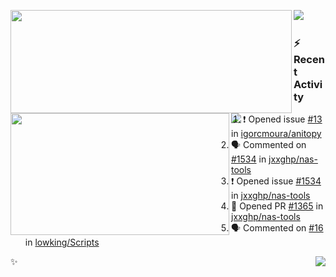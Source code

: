<p>
  <p>
  <img align="left" width="450" height="165" src="https://github-readme-stats.vercel.app/api?username=lowking&bg_color=0D1116&theme=synthwave&show_icons=true&hide_border=true&line_height=20&title_color=4E7C65&icon_color=555&show_owner=true&text_color=777&count_private=true"/>
  </p>
  <p>
  <img align="left" width="350" height="195" src="https://github-readme-stats.vercel.app/api/top-langs/?layout=compact&username=lowking&bg_color=0D1116&theme=synthwave&show_icons=true&hide_border=true&line_height=20&title_color=4E7C65&icon_color=555&show_owner=true&text_color=777&hide&langs_count=4"/>
  </p>
  <p>
    <a align="left" href="https://t.me/Violettoy_bot"><img src="https://img.shields.io/badge/Telegram-%2352A4DB.svg?&style=social&logo=telegram&logoColor=white" /></a>&nbsp;&nbsp;
<!--     <img align="left" src="https://github.com/lowking/lowking/workflows/Waka%20Readme/badge.svg" />&nbsp;&nbsp; -->
    <img align="left" src="https://github.com/lowking/lowking/workflows/Activity%20Readme/badge.svg" />
  </p>
</p>

### :zap: Recent Activity

<!--START_SECTION:activity-->
1. ❗️ Opened issue [#13](https://github.com/igorcmoura/anitopy/issues/13) in [igorcmoura/anitopy](https://github.com/igorcmoura/anitopy)
2. 🗣 Commented on [#1534](https://github.com/jxxghp/nas-tools/issues/1534) in [jxxghp/nas-tools](https://github.com/jxxghp/nas-tools)
3. ❗️ Opened issue [#1534](https://github.com/jxxghp/nas-tools/issues/1534) in [jxxghp/nas-tools](https://github.com/jxxghp/nas-tools)
4. 💪 Opened PR [#1365](https://github.com/jxxghp/nas-tools/pull/1365) in [jxxghp/nas-tools](https://github.com/jxxghp/nas-tools)
5. 🗣 Commented on [#16](https://github.com/lowking/Scripts/issues/16) in [lowking/Scripts](https://github.com/lowking/Scripts)
<!--END_SECTION:activity-->

✨<img align="right" src="http://profile-counter.glitch.me/lowking/count.svg"/>
